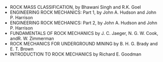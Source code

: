 - ROCK MASS CLASSIFICATION, by Bhawani Singh and R.K. Goel
- ENGINEERING ROCK MECHANICS: Part 1, by John A. Hudson and John P. Harrison
- ENGINEERING ROCK MECHANICS: Part 2, by John A. Hudson and John P. Harrison
- FUNDAMENTALS OF ROCK MECHANICS by J. C. Jaeger, N. G. W. Cook, andR. W. Zimmerman
- ROCK MECHANICS FOR UNDERGROUND MINING by B. H. G. Brady and E. T. Brown
- INTRODUCTION TO ROCK MECHANICS by Richard E. Goodman